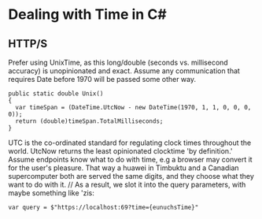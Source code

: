 # Dealing with Time in C#

## HTTP/S
Prefer using UnixTime, as this long/double (seconds vs. millisecond accuracy) is unopinionated and exact. Assume any communication that requires Date before 1970 will be passed some other way.
```
public static double Unix()
{
  var timeSpan = (DateTime.UtcNow - new DateTime(1970, 1, 1, 0, 0, 0, 0));
  return (double)timeSpan.TotalMilliseconds;
}
```
UTC is the co-ordinated standard for regulating clock times throughout the world. UtcNow returns the least opinionated clocktime 'by definition.' Assume endpoints know what to do with time, e.g a browser may convert it for the user's pleasure. That way a huawei in Timbuktu and a Canadian supercomputer both are served the same digits, and they choose what they want to do with it. // 
As a result, we slot it into the query parameters, with maybe something like 'zis:
```
var query = $"https://localhost:69?time={eunuchsTime}"
```
